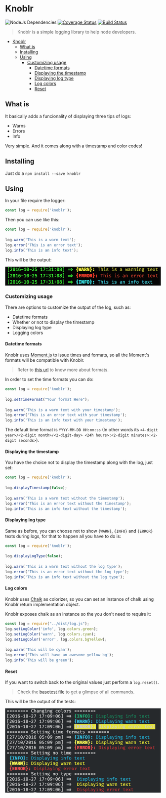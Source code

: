 # Knoblr

![NodeJs Dependencies](https://david-dm.org/khaosdoctor/knoblr.svg) [![Coverage Status](https://coveralls.io/repos/github/khaosdoctor/knoblr/badge.svg?branch=master)](https://coveralls.io/github/khaosdoctor/knoblr?branch=master) [![Build Status](https://travis-ci.org/khaosdoctor/knoblr.svg?branch=master)](https://travis-ci.org/khaosdoctor/knoblr)

> Knoblr is a simple logging library to help node developers.

<!-- TOC -->

- [Knoblr](#knoblr)
  - [What is](#what-is)
  - [Installing](#installing)
  - [Using](#using)
    - [Customizing usage](#customizing-usage)
      - [Datetime formats](#datetime-formats)
      - [Displaying the timestamp](#displaying-the-timestamp)
      - [Displaying log type](#displaying-log-type)
      - [Log colors](#log-colors)
      - [Reset](#reset)

<!-- /TOC -->

## What is

It basically adds a funcionality of displaying three tips of logs:

- Warns
- Errors
- Info

Very simple. And it comes along with a timestamp and color codes!

## Installing

Just do a `npm install --save knoblr`

## Using

In your file require the logger:

```js
const log = require('knoblr');
```

Then you can use like this:

```js
const log = require('knoblr');

log.warn('This is a warn text');
log.error('This is an error text');
log.info('This is an info text');
```

This will be the output:

![Log output](assets/sc.png)

### Customizing usage

There are options to customize the output of the log, such as:

- Datetime formats
- Whether or not to display the timestamp
- Displaying log type
- Logging colors

#### Datetime formats

Knoblr uses [Moment.js](http://momentjs.com/) to issue times and formats, so all the Moment's formats will be compatible with Knoblr.

> Refer to [this url](http://momentjs.com/docs/#/displaying/) to know more about formats.

In order to set the time formats you can do:

```js
const log = require('knoblr');

log.setTimeFormat("Your format Here");

log.warn('This is a warn text with your timestamp');
log.error('This is an error text with your timestamp');
log.info('This is an info text with your timestamp');
```

The default time format is `YYYY-MM-DD HH:mm:ss` (In other words its `<4-digit year>/<2-digit month>/<2-digit-day> <24h hours>:<2-digit minutes>:<2-digit seconds>`).

#### Displaying the timestamp

You have the choice not to display the timestamp along with the log, just set:

```js
const log = require('knoblr');

log.displayTimestamp(false);

log.warn('This is a warn text without the timestamp');
log.error('This is an error text without the timestamp');
log.info('This is an info text without the timestamp');
```

#### Displaying log type

Same as before, you can choose not to show `{WARN}`, `{INFO}` and `{ERROR}` texts during logs, for that to happen all you have to do is:

```js
const log = require('knoblr');

log.displayLogType(false);

log.warn('This is a warn text without the log type');
log.error('This is an error text without the log type');
log.info('This is an info text without the log type');
```

#### Log colors

Knoblr uses [Chalk](https://github.com/chalk/chalk) as colorizer, so you can set an instance of chalk using Knoblr return implementation object.

Knoblr exposes chalk as an instance so the you don't need to require it:

```js
const log = require("../dist/log.js");
log.setLogColor('info', log.colors.green);
log.setLogColor('warn', log.colors.cyan);
log.setLogColor('error', log.colors.bgYellow);

log.warn('This will be cyan');
log.error('This will have an awesome yellow bg');
log.info('This will be green');
```

#### Reset

If you want to switch back to the original values just perform a `log.reset()`.

> Check the [basetest file](tests/base.js) to get a glimpse of all commands.

This will be the output of the tests:

![Test output](./assets/basetest.png)
